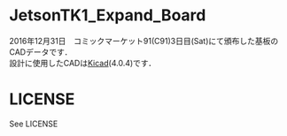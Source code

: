 # JetsonTK1_Expand_Board
2016年12月31日　コミックマーケット91(C91)3日目(Sat)にて頒布した基板のCADデータです．  
設計に使用したCADは[Kicad](http://kicad-pcb.org/)(4.0.4)です．


# LICENSE
See LICENSE
